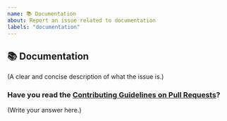 ```yaml
---
name: 📚 Documentation
about: Report an issue related to documentation
labels: "documentation"
---
```


## 📚 Documentation

(A clear and concise description of what the issue is.)

### Have you read the [Contributing Guidelines on Pull Requests](https://github.com/SanjayMarreddi/Facial-Expression-Recognition-Classifier-Model/blob/master/CODE_OF_CONDUCT.md)?

(Write your answer here.)
